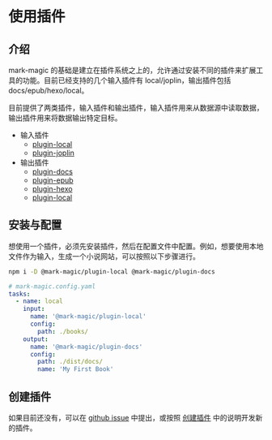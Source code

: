 # 使用插件

## 介绍

mark-magic 的基础是建立在插件系统之上的，允许通过安装不同的插件来扩展工具的功能。目前已经支持的几个输入插件有 local/joplin，输出插件包括 docs/epub/hexo/local。

目前提供了两类插件，输入插件和输出插件，输入插件用来从数据源中读取数据，输出插件用来将数据输出特定目标。

- 输入插件
  - [plugin-local](./plugin-local.md)
  - [plugin-joplin](./plugin-joplin.md)
- 输出插件
  - [plugin-docs](./plugin-docs.md)
  - [plugin-epub](./plugin-epub.md)
  - [plugin-hexo](./plugin-hexo.md)
  - [plugin-local](./plugin-local.md)

## 安装与配置

想使用一个插件，必须先安装插件，然后在配置文件中配置。例如，想要使用本地文件作为输入，生成一个小说网站，可以按照以下步骤进行。

```sh
npm i -D @mark-magic/plugin-local @mark-magic/plugin-docs
```

```yaml
# mark-magic.config.yaml
tasks:
  - name: local
    input:
      name: '@mark-magic/plugin-local'
      config:
        path: ./books/
    output:
      name: '@mark-magic/plugin-docs'
      config:
        path: ./dist/docs/
        name: 'My First Book'
```

## 创建插件

如果目前还没有，可以在 [github issue](https://github.com/mark-magic/mark-magic/issues) 中提出，或按照 [创建插件](../api-plugin.md) 中的说明开发新的插件。
